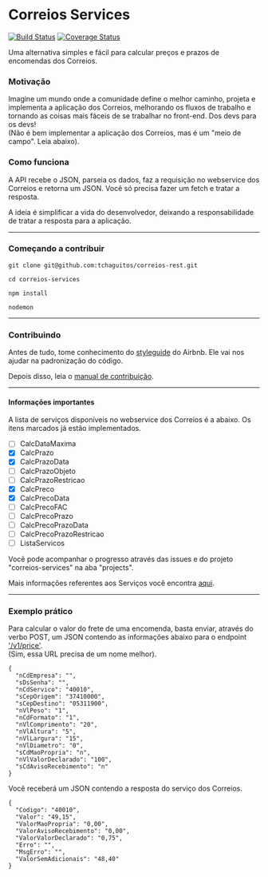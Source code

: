 # Correios Services

[![Build Status](https://travis-ci.org/tchaguitos/correios-services.svg?branch=master)](https://travis-ci.org/tchaguitos/correios-services) [![Coverage Status](https://coveralls.io/repos/github/tchaguitos/correios-services/badge.svg?branch=master)](https://coveralls.io/github/tchaguitos/correios-services?branch=master)

Uma alternativa simples e fácil para calcular preços e prazos de encomendas dos Correios.  

### Motivação

Imagine um mundo onde a comunidade define o melhor caminho, projeta e implementa a aplicação dos Correios, melhorando os fluxos de trabalho e tornando as coisas mais fáceis de se trabalhar no front-end. Dos devs para os devs!  
(Não é bem implementar a aplicação dos Correios, mas é um "meio de campo". Leia abaixo).

### Como funciona

A API recebe o JSON, parseia os dados, faz a requisição no webservice dos Correios e retorna um JSON. Você só precisa fazer um fetch e tratar a resposta.  

A ideia é simplificar a vida do desenvolvedor, deixando a responsabilidade de tratar a resposta para a aplicação.

---

### Começando a contribuir

`git clone git@github.com:tchaguitos/correios-rest.git`

`cd correios-services`

`npm install`

`nodemon`

---

### Contribuindo

Antes de tudo, tome conhecimento do [styleguide](https://github.com/airbnb/javascript) do Airbnb. Ele vai nos ajudar na padronização do código.

Depois disso, leia o [manual de contribuição](https://github.com/tchaguitos/correios-services/blob/master/CONTRIBUTING.md).

---

#### Informações importantes

A lista de serviços disponíveis no webservice dos Correios é a abaixo. Os itens marcados já estão implementados.

  - [ ] CalcDataMaxima 
  - [x] CalcPrazo
  - [x] CalcPrazoData 
  - [ ] CalcPrazoObjeto 
  - [ ] CalcPrazoRestricao 
  - [x] CalcPreco
  - [x] CalcPrecoData 
  - [ ] CalcPrecoFAC 
  - [ ] CalcPrecoPrazo 
  - [ ] CalcPrecoPrazoData 
  - [ ] CalcPrecoPrazoRestricao 
  - [ ] ListaServicos

Você pode acompanhar o progresso através das issues e do projeto "correios-services" na aba "projects".

Mais informações referentes aos Serviços você encontra [aqui](http://ws.correios.com.br/calculador/CalcPrecoPrazo.asmx).  

---

### Exemplo prático

Para calcular o valor do frete de uma encomenda, basta enviar, através do verbo POST, um JSON contendo as informações abaixo para o endpoint ['/v1/price']().  
(Sim, essa URL precisa de um nome melhor).
```
{
  "nCdEmpresa": "",
  "sDsSenha": "",
  "nCdServico": "40010",
  "sCepOrigem": "37410000",
  "sCepDestino": "05311900",
  "nVlPeso": "1",
  "nCdFormato": "1",
  "nVlComprimento": "20",
  "nVlAltura": "5",
  "nVlLargura": "15",
  "nVlDiametro": "0",
  "sCdMaoPropria": "n",
  "nVlValorDeclarado": "100",
  "sCdAvisoRecebimento": "n"
}

```

Você receberá um JSON contendo a resposta do serviço dos Correios.

```
{
  "Codigo": "40010",
  "Valor": "49,15",
  "ValorMaoPropria": "0,00",
  "ValorAvisoRecebimento": "0,00",
  "ValorValorDeclarado": "0,75",
  "Erro": "",
  "MsgErro": "",
  "ValorSemAdicionais": "48,40"
}
```
